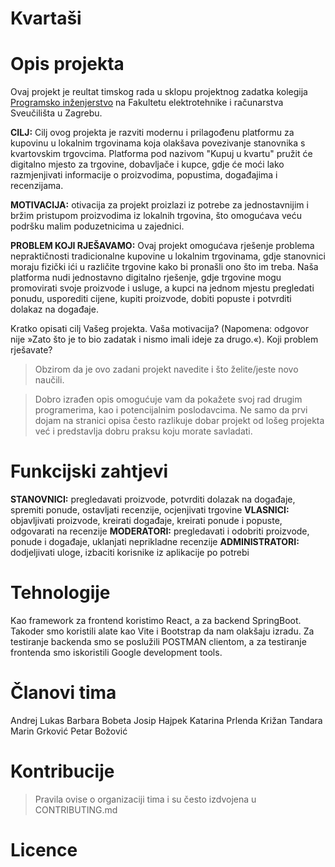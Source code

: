 # Kvartaši


# Opis projekta
Ovaj projekt je reultat timskog rada u sklopu projektnog zadatka kolegija [Programsko inženjerstvo](https://www.fer.unizg.hr/predmet/proinz) na Fakultetu elektrotehnike i računarstva Sveučilišta u Zagrebu. 

**CILJ:** Cilj ovog projekta je razviti modernu i prilagođenu platformu za kupovinu u lokalnim trgovinama koja olakšava povezivanje stanovnika s kvartovskim trgovcima. Platforma pod nazivom "Kupuj u kvartu" pružit će digitalno mjesto za trgovine, dobavljače i kupce, gdje će moći lako razmjenjivati informacije o proizvodima, popustima, događajima i recenzijama. 

**MOTIVACIJA:** otivacija za projekt proizlazi iz potrebe za jednostavnijim i bržim pristupom proizvodima iz lokalnih trgovina, što omogućava veću podršku malim poduzetnicima u zajednici.

**PROBLEM KOJI RJEŠAVAMO:** Ovaj projekt omogućava rješenje problema nepraktičnosti tradicionalne kupovine u lokalnim trgovinama, gdje stanovnici moraju fizički ići u različite trgovine kako bi pronašli ono što im treba. Naša platforma nudi jednostavno digitalno rješenje, gdje trgovine mogu promovirati svoje proizvode i usluge, a kupci na jednom mjestu pregledati ponudu, usporediti cijene, kupiti proizvode, dobiti popuste i potvrditi dolakaz na događaje.

Kratko opisati cilj Vašeg projekta. Vaša motivacija?  (Napomena: odgovor nije »Zato što je to bio zadatak i nismo imali ideje za drugo.«). Koji problem rješavate?
> Obzirom da je ovo zadani projekt navedite i što želite/jeste novo  naučili.

> Dobro izrađen opis omogućuje vam da pokažete svoj rad drugim programerima, kao i potencijalnim poslodavcima. Ne samo da prvi dojam na stranici opisa često razlikuje dobar projekt od lošeg projekta već i predstavlja dobru praksu koju morate savladati.

# Funkcijski zahtjevi
**STANOVNICI:** pregledavati proizvode, potvrditi dolazak na događaje, spremiti ponude, ostavljati recenzije, ocjenjivati trgovine
**VLASNICI:** objavljivati proizvode, kreirati događaje, kreirati ponude i popuste, odgovarati na recenzije
**MODERATORI:** pregledavati i odobriti proizvode, ponude i događaje, uklanjati neprikladne recenzije
**ADMINISTRATORI:** dodjeljivati uloge, izbaciti korisnike iz aplikacije po potrebi

# Tehnologije
Kao framework za frontend koristimo React, a za backend SpringBoot. Takoder smo koristili alate kao Vite i Bootstrap da nam olakšaju izradu. Za testiranje backenda smo se poslužili POSTMAN clientom, a za testiranje frontenda smo iskoristili Google development tools.

# Članovi tima 
Andrej Lukas
Barbara Bobeta
Josip Hajpek
Katarina Prlenda
Križan Tandara
Marin Grković
Petar Božović


# Kontribucije
>Pravila ovise o organizaciji tima i su često izdvojena u CONTRIBUTING.md

# Licence

